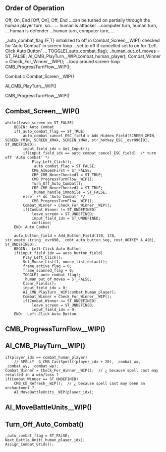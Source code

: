 


## Order of Operation
Off, On, End
[Off, On], Off, End
...can be turned on partially through the human player turn, so...
...
human is attacker
...computer turn, human turn, ...
human is defender
...human turn, computer turn, ...





_auto_combat_flag {F,T}
initialized to off in Combat_Screen__WIP()
checked for 'Auto Combat' in screen-loop
...set to off if cancelled
set to on for 'Left-Click Auto Button'
...
    TOGGLE(_auto_combat_flag);
    _human_out_of_moves = ST_FALSE;
    AI_CMB_PlayTurn__WIP(combat_human_player);
    Combat_Winner = Check_For_Winner__WIP();
...loop around screen-loop
    CMB_ProgressTurnFlow__WIP();







Combat.c
Combat_Screen__WIP()

AI_CMB_PlayTurn__WIP()

CMB_ProgressTurnFlow__WIP()




## Combat_Screen__WIP()

    while(leave_screen == ST_FALSE)
        BEGIN: Auto Combat
        if(_auto_combat_flag == ST_TRUE)
            auto_combat_cancel_ESC_field = Add_Hidden_Field(SCREEN_XMIN, SCREEN_YMIN, SCREEN_XMAX, SCREEN_YMAX, str_hotkey_ESC__ovr090[0], ST_UNDEFINED);
            input_field_idx = Get_Input();
            if(input_field_idx == auto_combat_cancel_ESC_field)  /* turn off 'Auto Combat' */
                Play_Left_Click();
                _auto_combat_flag = ST_FALSE;
                CMB_AIGoesFirst = ST_FALSE;
                CRP_CMB_NeverChecked1 = ST_TRUE;
                CMB_ProgressTurnFlow__WIP();
                Turn_Off_Auto_Combat();
                CRP_CMB_NeverChecked1 = ST_TRUE;
                _human_handle_immobile = ST_FALSE;
            else  /* do 'Auto Combat' */
                CMB_ProgressTurnFlow__WIP();
            Combat_Winner = Check_For_Winner__WIP();
            if(Combat_Winner != ST_UNDEFINED)
                leave_screen = ST_UNDEFINED;
                input_field_idx = ST_UNDEFINED;
                continue;
        END: Auto Combat
        
        auto_button_field = Add_Button_Field(170, 178, str_empty_string__ovr090, _cmbt_auto_button_seg, cnst_HOTKEY_A_4[0], ST_UNDEFINED);
        BEGIN:  Left-Click Auto Button
        if(input_field_idx == auto_button_field)
            Play_Left_Click();
            Set_Mouse_List(1, mouse_list_default);
            frame_active_flag = 0;
            frame_scanned_flag = 0;
            TOGGLE(_auto_combat_flag);
            _human_out_of_moves = ST_FALSE;
            Clear_Fields();
            input_field_idx = 0;
            AI_CMB_PlayTurn__WIP(combat_human_player);
            Combat_Winner = Check_For_Winner__WIP();
            if(Combat_Winner == ST_UNDEFINED)
                leave_screen = ST_UNDEFINED;
                input_field_idx = 0;
        END:  Left-Click Auto Button



## CMB_ProgressTurnFlow__WIP()


## AI_CMB_PlayTurn__WIP()
    if(player_idx == combat_human_player)
        // SPELLY  G_CMB_CastSpell((player_idx + 20), _combat_wx, _combat_wy, _combat_wp);
    Combat_Winner = Check_For_Winner__WIP();  // ¿ because spell cast may resulted in a win/loss ?
    if(Combat_Winner == ST_UNDEFINED)
        CMB_CE_Refresh__WIP();  // ¿ because spell cast may been an enchantment ?
        AI_MoveBattleUnits__WIP(player_idx);

## AI_MoveBattleUnits__WIP()



## Turn_Off_Auto_Combat()
    _auto_combat_flag = ST_FALSE;
    Next_Battle_Unit(_human_player_idx);
    Assign_Combat_Grids();

